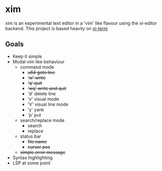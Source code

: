 # xim
xim is an experimental text editor in a 'vim' like flavour using the xi-editor backend.
This project is based heavily on [xi-term](https://github.com/xi-frontend/xi-term)

## Goals
 * Keep it simple
 * Modal vim like behaviour
    * command mode
        * ~~u64 goto line~~
        * ~~'w' write~~
        * ~~'q' quit~~
        * ~~'wq' write and quit~~
        * 'd' delete line
        * 'v' visual mode
        * 'V' visual line mode
        * 'y' yank
        * 'p' put
    * search/replace mode
        * search
        * replace
    * status bar
        * ~~file name~~
        * ~~cursor pos~~
    * ~~simple error message~~
 * Syntax highlighting
 * LSP at some point

